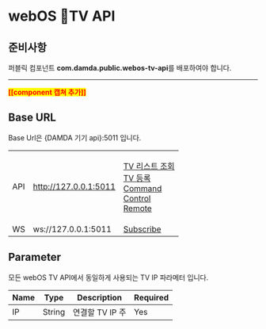 # webOS TV API

## 준비사항

퍼블릭 컴포넌트 **com.damda.public.webos-tv-api**를 배포하여야 합니다.

****

<mark style="color:red;">**\[\[component 캡쳐 추가]]**</mark>

## Base URL

Base Url은 {DAMDA 기기 api}:5011 입니다.

|     |                       |                                                                                                                                                                               |
| --- | --------------------- | ----------------------------------------------------------------------------------------------------------------------------------------------------------------------------- |
| API | http://127.0.0.1:5011 | <p><a href="tv.md">TV 리스트 조회<br></a><a href="tv-1.md">TV 등록<br></a><a href="command.md">Command</a><br><a href="control.md">Control</a><br><a href="remote.md">Remote</a></p> |
| WS  | ws://127.0.0.1:5011   | [Subscribe](subscribe.md)                                                                                                                                                     |



## Parameter

모든 webOS TV API에서 동일하게 사용되는 TV IP 파라메터 입니다.

| Name | Type   | Description | Required |
| ---- | ------ | ----------- | -------- |
| IP   | String | 연결할 TV IP 주 | Yes      |
